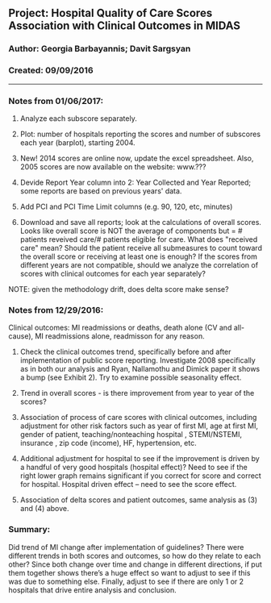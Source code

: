 ##  Project: Hospital Quality of Care Scores Association with Clinical Outcomes in MIDAS       
### Author: Georgia Barbayannis; Davit Sargsyan   
### Created: 09/09/2016   

---
### Notes from 01/06/2017:

1. Analyze each subscore separately.

2. Plot: number of hospitals reporting the scores and number of subscores each year (barplot), starting 2004.

3. New! 2014 scores are online now, update the excel spreadsheet. Also, 2005 scores are now available on the website:
www.???

4. Devide Report Year column into 2: Year Collected and Year Reported; some reports are based on previous years' data.

5. Add PCI and PCI Time Limit columns (e.g. 90, 120, etc, minutes)

6. Download and save all reports; look at the calculations of overall scores. Looks like overall score is NOT the average of components but = # patients reveived care/# patients eligible for care. What does "received care" mean? Should the patient receive all submeasures to count toward the overall score or receiving at least one is enough? If the scores from different years are not compatible, should we analyze the correlation of scores with clinical outcomes for each year separately?

NOTE: given the methodology drift, does delta score make sense?

### Notes from 12/29/2016:

Clinical outcomes: MI readmissions or deaths, death alone (CV and all-cause), MI readmissions alone, readmisson for any reason.

1. Check the clinical outcomes trend, specifically before and after implementation of public score reporting. Investigate 2008 specifically as in both our analysis and Ryan, Nallamothu and Dimick paper it shows a bump (see Exhibit 2). Try to examine possible seasonality effect. 

2. Trend in overall scores - is there improvement from year to year of the scores?

3. Association of process of care scores with clinical outcomes, including adjustment for other risk factors such as year of first MI, age at first MI, gender of patient, teaching/nonteaching hospital , STEMI/NSTEMI, insurance , zip code (income), HF, hypertension, etc.

4. Additional adjustment for hospital to see if the improvement is driven by a handful of very good hospitals (hospital effect)? Need to see if the right lower graph remains significant if you correct for score and correct for hospital. Hospital driven effect – need to see the score effect. 

5. Association of delta scores and patient outcomes, same analysis as (3) and (4) above.

### Summary: 

Did trend of MI change after implementation of guidelines? There were different trends in both scores and outcomes, so how do they relate to each other? Since both change over time and change in different directions, if put them together shows there’s a huge effect so want to adjust to see if this was due to something else. Finally, adjust to see if there are only 1 or 2 hospitals that drive entire analysis and conclusion.